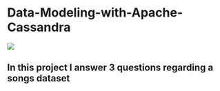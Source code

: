 # Data-Modeling-with-Apache-Cassandra

<img src = 'https://upload.wikimedia.org/wikipedia/commons/thumb/5/5e/Cassandra_logo.svg/2560px-Cassandra_logo.svg.png'/>

## In this project I answer 3 questions regarding a songs dataset